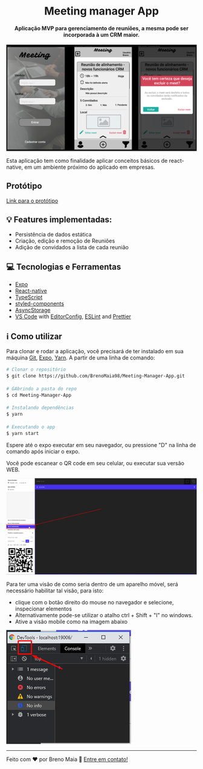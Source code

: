 <h1 align="center">
    Meeting manager App
</h1>

<h4 align="center">
  Aplicação MVP para gerenciamento de reuniões, a mesma pode ser incorporada à um CRM maior.
</h4>
  
![Print01](https://github.com/BrenoMaia98/Meeting-Manager-App/blob/main/src/assets/images/Print01.png)

Esta aplicação tem como finalidade aplicar conceitos básicos de react-native, em um ambiente próximo do aplicado em empresas.

## 	Protótipo

[Link para o protótipo ](https://www.figma.com/file/jUiUPQrlsxlwxLLCOxp0zD/Meeting-Manager-App?node-id=0%3A1)



## :bulb:	Features implementadas:
 - Persistência de dados estática
 - Criação, edição e remoção de Reuniões
 - Adição de convidados a lista de cada reunião


## :computer: Tecnologias e Ferramentas

-  [Expo][expo]
-  [React-native](https://reactnative.dev/)
-  [TypeScript](https://www.typescriptlang.org/)
-  [styled-components](https://styled-components.com/)
-  [AsyncStorage](https://reactnative.dev/docs/asyncstorage)
-  [VS Code][vc] with [EditorConfig][vceditconfig], [ESLint][vceslint] and [Prettier][prettier]

## :information_source: Como utilizar

Para clonar e rodar a aplicação, você precisará de ter instalado em sua máquina [Git](https://git-scm.com), [Expo][expo], [Yarn][yarn].
A partir de uma linha de comando:
```bash
# Clonar o repositório
$ git clone https://github.com/BrenoMaia98/Meeting-Manager-App.git

# GAbrindo a pasta do repo
$ cd Meeting-Manager-App

# Instalando dependências
$ yarn

# Executando o app
$ yarn start
```
Espere até o expo executar em seu navegador, ou pressione "D" na linha de comando após iniciar o expo.

Você pode escanear o QR code em seu celular, ou executar sua versão WEB. 

![RunWebBrowser](https://github.com/BrenoMaia98/Meeting-Manager-App/blob/main/src/assets/images/RunInWebBrowser.png)

Para ter uma visão de como seria dentro de um aparelho móvel, será necessário habilitar tal visão, para isto:
  - clique com o botão direito do mouse no navegador e selecione, inspecionar elementos
  - Alternativamente pode-se utilizar o atalho ctrl + Shift + "I" no windows.
  - Ative a visão mobile como na imagem abaixo
  
![ToggleMobile](https://github.com/BrenoMaia98/Meeting-Manager-App/blob/main/src/assets/images/ActivateMobileVision.png)
  
---

Feito com ♥ por Breno Maia :wave: [Entre em contato!](https://www.linkedin.com/in/breno-sm-cruz/)

[yarn]: https://yarnpkg.com/
[expo]: https://expo.io/
[vc]: https://code.visualstudio.com/
[vceditconfig]: https://marketplace.visualstudio.com/items?itemName=EditorConfig.EditorConfig
[vceslint]: https://marketplace.visualstudio.com/items?itemName=dbaeumer.vscode-eslint
[prettier]: https://marketplace.visualstudio.com/items?itemName=SimonSiefke.prettier-vscode
